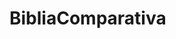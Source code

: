 # BibliaComparativa
<!DOCTYPE html>
<html lang="es">
<head>
    <meta charset="UTF-8">
    <meta name="viewport" content="width=device-width, initial-scale=1.0">
    <title>Biblia Comparativa</title>
    <style>
        /* Estilo para aumentar el tamaño de las listas desplegables */
        select {
            font-size: 18px;  /* Aumenta el tamaño de la fuente */
            padding: 10px;    /* Aumenta el espacio dentro del select */
            margin: 5px;      /* Añade un margen alrededor del select */
            border-radius: 5px;  /* Añade bordes redondeados */
            border: 2px solid #ccc; /* Borde suave */
        }

        /* Estilo para los botones */
        button {
            font-size: 20px;  /* Aumenta el tamaño de la fuente */
            padding: 10px 20px; /* Aumenta el espacio alrededor del texto */
            margin: 5px;      /* Añade un margen alrededor del botón */
            cursor: pointer; /* Cambia el cursor al pasar por encima */
            border-radius: 5px;  /* Bordes redondeados */
            border: 2px solid #ccc; /* Borde suave */
            background-color: #f0f0f0; /* Fondo claro */
        }

        button:hover {
            background-color: #dcdcdc; /* Color de fondo cuando el botón es hovered */
        }

        /* Estilo para los títulos de cada versión de la Biblia (más pequeños que el texto bíblico) */
        h2 {
            font-size: 16px;  /* Tamaño de fuente más pequeño para los títulos de las versiones de la Biblia */
            margin-top: 20px;
        }

        /* Estilo para los textos bíblicos (cambiado a 18px) */
        p {
            font-size: 18px;  /* Tamaño de fuente para los versículos (ahora 18px) */
            line-height: 1.6; /* Espaciado entre líneas */
        }

        /* Estilo para los labels y selects para mantener todo alineado */
        label {
            font-size: 16px; /* Tamaño adecuado para las etiquetas */
            margin-right: 10px; /* Espacio entre la etiqueta y el select */
        }

        /* Espaciado entre las listas */
        br {
            clear: both; /* Asegura que las listas se alineen correctamente */
        }
    </style>
    <script>
        let libros = [];
        let libroActual = "Génesis";
        let capituloActual = "1";
        let versiculoActual = 1;
        let biblias = {};

        async function cargarBiblia() {
            const versiones = [
                { id: "https://github.com/caminodefeysantidad/BibliaComparativa/raw/main/Reina-Valera%2060.xml", elemento: "biblia1", nombre: "Reina-Valera 1960" },
                { id: "https://github.com/caminodefeysantidad/BibliaComparativa/raw/main/NTV.xml", elemento: "biblia2", nombre: "NTV" },
                { id: "https://github.com/caminodefeysantidad/BibliaComparativa/raw/main/Biblia%20Latinoamericana%2095.xml", elemento: "biblia3", nombre: "Biblia Latinoamericana 95" },
                { id: "https://github.com/caminodefeysantidad/BibliaComparativa/raw/main/NVI.xml", elemento: "biblia4", nombre: "NVI" },
                { id: "https://github.com/caminodefeysantidad/BibliaComparativa/raw/main/LBLA.xml", elemento: "biblia5", nombre: "LBLA" },
                { id: "https://github.com/caminodefeysantidad/BibliaComparativa/raw/main/DHH.xml", elemento: "biblia6", nombre: "DHH" }
            ];
            try {
                for (const version of versiones) {
                    const response = await fetch(version.id);
                    const text = await response.text();
                    const xml = new DOMParser().parseFromString(text, "application/xml");
                    biblias[version.elemento] = procesarXML(xml);
                }
                actualizarSelectLibros();
            } catch (error) {
                versiones.forEach(v => document.getElementById(v.elemento).innerText = "Error al cargar la Biblia.");
            }
        }

        function procesarXML(xml) {
            let data = {};
            const biblia = xml.getElementsByTagName("b");
            for (let b of biblia) {
                const libro = b.getAttribute("n");
                if (!libros.includes(libro)) libros.push(libro);
                data[libro] = {};
                for (let c of b.getElementsByTagName("c")) {
                    const numCapitulo = c.getAttribute("n");
                    data[libro][numCapitulo] = Array.from(c.getElementsByTagName("v"), v => v.textContent);
                }
            }
            return data;
        }

        function actualizarSelectLibros() {
            const selectLibro = document.getElementById("selectLibro");
            selectLibro.innerHTML = libros.map(libro => `<option value="${libro}">${libro}</option>`).join("");
            selectLibro.value = libroActual;
            actualizarSelectCapitulos();
        }

        function actualizarSelectCapitulos() {
            const selectCapitulo = document.getElementById("selectCapitulo");
            selectCapitulo.innerHTML = Object.keys(biblias["biblia1"][libroActual] || {}).map(num => `<option value="${num}">${num}</option>`).join("");
            selectCapitulo.value = capituloActual;
            actualizarSelectVersiculos();
        }

        function actualizarSelectVersiculos() {
            const selectVersiculo = document.getElementById("selectVersiculo");
            selectVersiculo.innerHTML = (biblias["biblia1"][libroActual]?.[capituloActual] || []).map((_, index) => `<option value="${index + 1}">${index + 1}</option>`).join("");
            selectVersiculo.value = versiculoActual;
            actualizarTextoTodasVersiones();
        }

        function actualizarTextoTodasVersiones() {
            for (const [key, data] of Object.entries(biblias)) {
                document.getElementById(key).innerText = data[libroActual]?.[capituloActual]?.[versiculoActual - 1] || "";
            }
        }

        function cambiarLibro(event) {
            libroActual = event.target.value;
            actualizarSelectCapitulos();
        }

        function cambiarCapitulo(event) {
            capituloActual = event.target.value;
            actualizarSelectVersiculos();
        }

        function cambiarVersiculo(event) {
            versiculoActual = parseInt(event.target.value);
            actualizarTextoTodasVersiones();
        }

        function cambiarVersiculoBoton(direccion) {
            const maxVersiculos = biblias["biblia1"][libroActual][capituloActual]?.length || 1;
            versiculoActual = Math.max(1, Math.min(versiculoActual + direccion, maxVersiculos));
            document.getElementById("selectVersiculo").value = versiculoActual;
            actualizarTextoTodasVersiones();
        }

        window.onload = cargarBiblia;
    </script>
</head>
<body>
    <label for="selectLibro">Libro:</label>
    <select id="selectLibro" onchange="cambiarLibro(event)"></select>
    <br>
    <label for="selectCapitulo">Capítulo:</label>
    <select id="selectCapitulo" onchange="cambiarCapitulo(event)"></select>
    <br>
    <label>Versículo:</label>
    <button onclick="cambiarVersiculoBoton(-1)">-</button>
    <select id="selectVersiculo" onchange="cambiarVersiculo(event)"></select>
    <button onclick="cambiarVersiculoBoton(1)">+</button>
    <hr>
    <h2>Reina-Valera 1960</h2>
    <p id="biblia1">Cargando...</p>
    <hr>
    <h2>NTV</h2>
    <p id="biblia2">Cargando...</p>
    <hr>
    <h2>Biblia Latinoamericana 95</h2>
    <p id="biblia3">Cargando...</p>
    <hr>
    <h2>NVI</h2>
    <p id="biblia4">Cargando...</p>
    <hr>
    <h2>LBLA</h2>
    <p id="biblia5">Cargando...</p>
    <hr>
    <h2>DHH</h2>
    <p id="biblia6">Cargando...</p>
</body>
</html>
